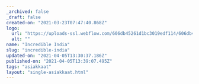 ```yaml
---
_archived: false
_draft: false
created-on: "2021-03-23T07:47:40.868Z"
logo:
  url: "https://uploads-ssl.webflow.com/606db45261d1bc3019edf114/606db45261d1bc4565edf1c7_incredible%20india.png"
  alt: ""
name: "Incredible India"
slug: "incredible-india"
updated-on: "2021-04-05T13:30:37.186Z"
published-on: "2021-04-05T13:39:07.495Z"
tags: "asiakkaat"
layout: "single-asiakkaat.html"
---
```




